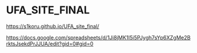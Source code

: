 # UFA_SITE_FINAL

https://s1koru.github.io/UFA_site_final/

https://docs.google.com/spreadsheets/d/1Ji8jMK1I5i5PJygh7sYp6XZgMe2BrktsJsekdPrJJUA/edit?gid=0#gid=0
